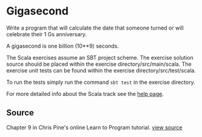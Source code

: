 # Gigasecond

Write a program that will calculate the date that someone turned or will celebrate their 1 Gs anniversary.

A gigasecond is one billion (10**9) seconds.

The Scala exercises assume an SBT project scheme. The exercise solution source
should be placed within the exercise directory/src/main/scala. The exercise
unit tests can be found within the exercise directory/src/test/scala.

To run the tests simply run the command `sbt test` in the exercise directory.

For more detailed info about the Scala track see the [help
page](http://help.exercism.io/getting-started-with-scala.html).


## Source

Chapter 9 in Chris Pine's online Learn to Program tutorial. [view source](http://pine.fm/LearnToProgram/?Chapter=09)
